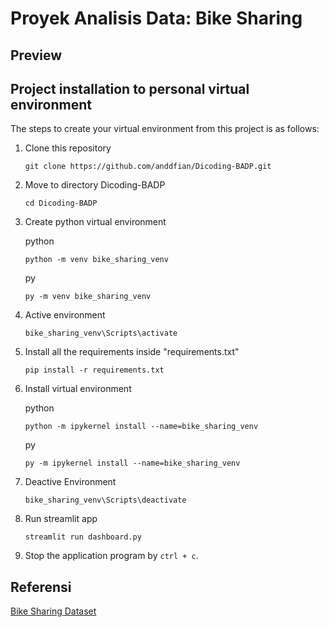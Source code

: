 # Proyek Analisis Data: Bike Sharing 

## Preview

## Project installation to personal virtual environment
The steps to create your virtual environment from this project is as follows:

1. Clone this repository
   ```
   git clone https://github.com/anddfian/Dicoding-BADP.git
   ```

2. Move to directory Dicoding-BADP
   ```
   cd Dicoding-BADP
   ```

3. Create python virtual environment

   python
   ```
   python -m venv bike_sharing_venv
   ```
   py
   ```
   py -m venv bike_sharing_venv
   ```

4. Active environment
   ```
   bike_sharing_venv\Scripts\activate
   ```

5. Install all the requirements inside "requirements.txt"
   ```
   pip install -r requirements.txt
   ```

6. Install virtual environment

   python
   ```
   python -m ipykernel install --name=bike_sharing_venv
   ```
   py
   ```
   py -m ipykernel install --name=bike_sharing_venv
   ```

6. Deactive Environment
   ```
   bike_sharing_venv\Scripts\deactivate
   ```

6. Run streamlit app
   ```
   streamlit run dashboard.py
   ```

7. Stop the application program by `ctrl + c`.

## Referensi
[Bike Sharing Dataset](https://drive.google.com/file/d/1RaBmV6Q6FYWU4HWZs80Suqd7KQC34diQ/view?usp=sharing)
